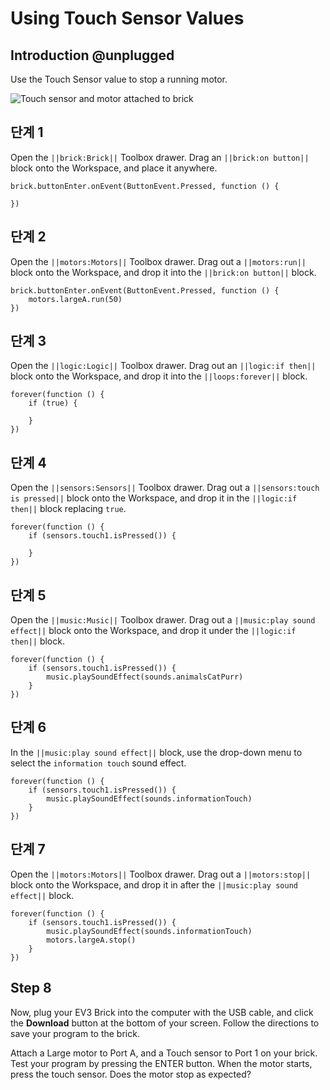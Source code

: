 # Using Touch Sensor Values

## Introduction @unplugged

Use the Touch Sensor value to stop a running motor.

![Touch sensor and motor attached to brick](/static/tutorials/touch-sensor-values/touch-to-stop.gif)

## 단계 1

Open the `||brick:Brick||` Toolbox drawer. Drag an `||brick:on button||` block onto the Workspace, and place it anywhere.

```blocks
brick.buttonEnter.onEvent(ButtonEvent.Pressed, function () {

})
```

## 단계 2

Open the `||motors:Motors||` Toolbox drawer. Drag out a `||motors:run||` block onto the Workspace, and drop it into the `||brick:on button||` block.

```blocks
brick.buttonEnter.onEvent(ButtonEvent.Pressed, function () {
    motors.largeA.run(50)
})
```

## 단계 3

Open the `||logic:Logic||` Toolbox drawer. Drag out an `||logic:if then||` block onto the Workspace, and drop it into the `||loops:forever||` block.

```blocks
forever(function () {
    if (true) {

    }
})
```

## 단계 4

Open the `||sensors:Sensors||` Toolbox drawer. Drag out a `||sensors:touch is pressed||` block onto the Workspace, and drop it in the `||logic:if then||` block replacing `true`.

```blocks
forever(function () {
    if (sensors.touch1.isPressed()) {

    }
})
```

## 단계 5

Open the `||music:Music||` Toolbox drawer. Drag out a `||music:play sound effect||` block onto the Workspace, and drop it under the `||logic:if then||` block.

```blocks
forever(function () {
    if (sensors.touch1.isPressed()) {
        music.playSoundEffect(sounds.animalsCatPurr)
    }
})
```

## 단계 6

In the `||music:play sound effect||` block, use the drop-down menu to select the `information touch` sound effect.

```blocks
forever(function () {
    if (sensors.touch1.isPressed()) {
        music.playSoundEffect(sounds.informationTouch)
    }
})
```

## 단계 7

Open the `||motors:Motors||` Toolbox drawer. Drag out a `||motors:stop||` block onto the Workspace, and drop it in after the `||music:play sound effect||` block.

```blocks
forever(function () {
    if (sensors.touch1.isPressed()) {
        music.playSoundEffect(sounds.informationTouch)
        motors.largeA.stop()
    }
})
```

## Step 8

Now, plug your EV3 Brick into the computer with the USB cable, and click the **Download** button at the bottom of your screen. Follow the directions to save your program to the brick.

Attach a Large motor to Port A, and a Touch sensor to Port 1 on your brick. Test your program by pressing the ENTER button. When the motor starts, press the touch sensor. Does the motor stop as expected?